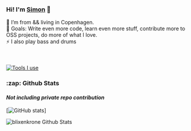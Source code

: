 ### Hi! I'm [Simon][website] 👋

🏡 I’m from && living in Copenhagen.
<br />
🥅 Goals: Write even more code, learn even more stuff, contribute more to OSS projects, do more of what I love.
<br />
⚡ I also play bass and drums
<br />
<br />
<br />

[![Tools I use](https://skillicons.dev/icons?i=go,zig,ts,kubernetes,terraform,docker,linux,vim,aws,bash,git,githubactions,nginx,postgres,raspberrypi,githubactions,graphql,redis)](https://skillicons.dev)
<br />


<h3>:zap: Github Stats</h3>
<h4><i>Not including private repo contribution</i></h4>

[![GitHub stats](https://github-readme-stats.vercel.app/api?username=blixenkrone&show=reviews,discussions_started,discussions_answered,prs_merged,prs_merged_percentage&show_icons=true&hide_border=true")]

<img align="left" alt="blixenkrone Github Stats" src="https://github-readme-stats.vercel.app/api?username=blixenkrone&show_icons=true&hide_border=true" /> 
<!-- <img align="left" alt="blixenkrone Github Stats" src="https://github-readme-stats.vercel.app/api?username=blixenkrone&show_icons=true&hide_border=true" /> -->
<br />
<br />

[website]: https://blixenkrone.dev
[linkedin]: https://linkedin.com/in/blixenkrone
